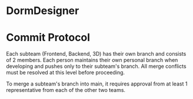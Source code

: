 # DormDesigner

# Commit Protocol

Each subteam (Frontend, Backend, 3D) has their own branch and consists of 2 members. Each person maintains their own personal branch when developing and pushes only to their subteam's branch. All merge conflicts must be resolved at this level before proceeding. 

To merge a subteam's branch into main, it requires approval from at least 1 representative from each of the other two teams.

